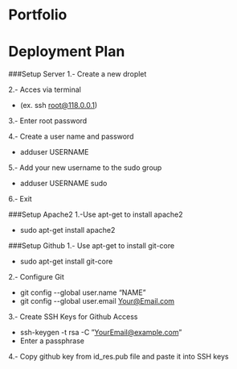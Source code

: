 Portfolio
===

Deployment Plan
===

###Setup Server
1.- Create a new droplet

2.- Acces via terminal 
  * (ex. ssh root@118.0.0.1)
  
3.- Enter root password

4.- Create  a user name and password 
  * adduser USERNAME
  
5.- Add your new username to the sudo group 
  * adduser USERNAME sudo
  
6.- Exit 

###Setup Apache2
1.-Use apt-get to install apache2
  * sudo apt-get install apache2
  

###Setup Github
1.- Use apt-get to install git-core
  * sudo apt-get install git-core

2.- Configure Git
  * git config --global user.name “NAME”
  * git config --global user.email Your@Email.com

3.- Create SSH Keys for Github Access
  * ssh-keygen -t rsa -C ”YourEmail@example.com”
  * Enter a passphrase

4.- Copy github key from id_res.pub file and paste it into SSH keys 


